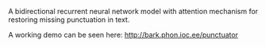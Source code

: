 A bidirectional recurrent neural network model with attention mechanism for restoring missing punctuation in text.

A working demo can be seen here: http://bark.phon.ioc.ee/punctuator
